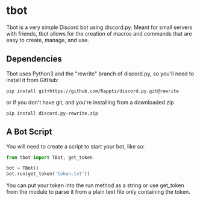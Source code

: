# tbot

Tbot is a very simple Discord bot using discord.py.
Meant for small servers with friends, tbot allows for the creation
of macros and commands that are easy to create, manage, and use.

## Dependencies

Tbot uses Python3 and the "rewrite" branch of discord.py, 
so you'll need to install it from GitHub:

```
pip install git+https://github.com/Rapptz/discord.py.git@rewrite
```

or if you don't have git, and you're installing from a downloaded zip

```
pip install discord.py-rewrite.zip
```

## A Bot Script

You will need to create a script to start your bot, like so:

```py
from tbot import TBot, get_token

bot = TBot()
bot.run(get_token('token.txt'))
```

You can put your token into the run method as a string or use get_token
from the module to parse it from a plain text file only containing the token.
